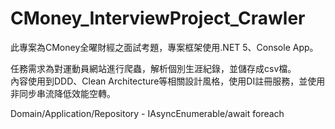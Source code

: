 # CMoney_InterviewProject_Crawler  
此專案為CMoney全曜財經之面試考題，專案框架使用.NET 5、Console App。  
  
任務需求為對運動員網站進行爬蟲，解析個別生涯紀錄，並儲存成csv檔。  
內容使用到DDD、Clean Architecture等相關設計風格，使用DI註冊服務，並使用非同步串流降低效能空轉。  
  
Domain/Application/Repository - IAsyncEnumerable<T>/await foreach
